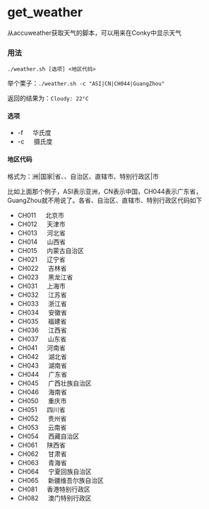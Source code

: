 # get_weather
从accuweather获取天气的脚本，可以用来在Conky中显示天气
### 用法
`./weather.sh [选项] <地区代码>`

举个栗子：`./weather.sh -c "ASI|CN|CH044|GuangZhou"`

返回的结果为：`Cloudy: 22°C`
#### 选项
- -f &emsp; 华氏度
- -c &emsp; 摄氏度
#### 地区代码
格式为：洲|国家|省、、自治区、直辖市、特别行政区|市

比如上面那个例子，ASI表示亚洲，CN表示中国，CH044表示广东省，GuangZhou就不用说了。各省、自治区、直辖市、特别行政区代码如下
- CH011	&emsp; 北京市
- CH012	&emsp; 天津市
- CH013	&emsp; 河北省
- CH014	&emsp; 山西省
- CH015	&emsp; 内蒙古自治区
- CH021	&emsp; 辽宁省
- CH022	&emsp; 吉林省
- CH023	&emsp; 黑龙江省
- CH031	&emsp; 上海市
- CH032	&emsp; 江苏省
- CH033	&emsp; 浙江省
- CH034	&emsp; 安徽省
- CH035	&emsp; 福建省
- CH036	&emsp; 江西省
- CH037	&emsp; 山东省
- CH041	&emsp; 河南省
- CH042	&emsp; 湖北省
- CH043	&emsp; 湖南省
- CH044	&emsp; 广东省
- CH045	&emsp; 广西壮族自治区
- CH046	&emsp; 海南省
- CH050	&emsp; 重庆市
- CH051	&emsp; 四川省
- CH052	&emsp; 贵州省
- CH053	&emsp; 云南省
- CH054	&emsp; 西藏自治区
- CH061	&emsp; 陕西省
- CH062	&emsp; 甘肃省
- CH063	&emsp; 青海省
- CH064	&emsp; 宁夏回族自治区
- CH065	&emsp; 新疆维吾尔族自治区
- CH081	&emsp; 香港特别行政区
- CH082	&emsp; 澳门特别行政区
